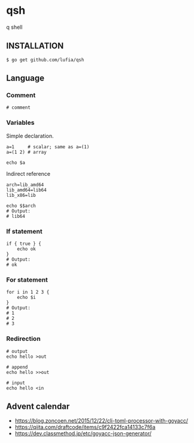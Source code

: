 # qsh
q shell

## INSTALLATION

```console
$ go get github.com/lufia/qsh
```

## Language

### Comment

```
# comment
```

### Variables

Simple declaration.

```
a=1     # scalar; same as a=(1)
a=(1 2) # array

echo $a
```

Indirect reference

```
arch=lib_amd64
lib_amd64=lib64
lib_x86=lib

echo $$arch
# Output:
# lib64
```

### If statement

```
if { true } {
	echo ok
}
# Output:
# ok
```

### For statement

```
for i in 1 2 3 {
	echo $i
}
# Output:
# 1
# 2
# 3
```

### Redirection

```
# output
echo hello >out

# append
echo hello >>out

# input
echo hello <in
```

## Advent calendar

* https://blog.zoncoen.net/2015/12/22/cli-toml-processor-with-goyacc/
* https://qiita.com/draftcode/items/c9f2422fca14133c7f6a
* https://dev.classmethod.jp/etc/goyacc-json-generator/

